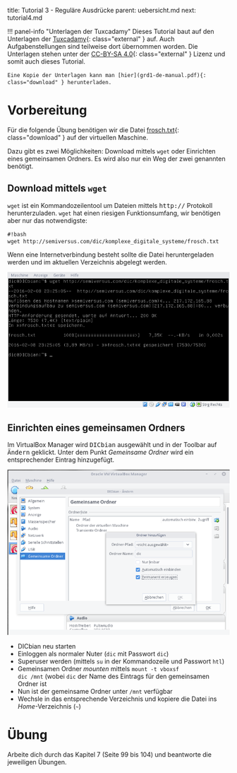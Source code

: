 title: Tutorial 3 - Reguläre Ausdrücke
parent: uebersicht.md
next: tutorial4.md

!!! panel-info "Unterlagen der Tuxcadamy"
    Dieses Tutorial baut auf den Unterlagen der [Tuxcadamy](https://www.tuxcademy.org/){: class="external" } auf. Auch Aufgabenstellungen
    sind teilweise dort übernommen worden. Die Unterlagen stehen unter der [CC-BY-SA 4.0](http://creativecommons.org/licenses/by-sa/4.0/){: class="external" }
    Lizenz und somit auch dieses Tutorial.

    Eine Kopie der Unterlagen kann man [hier](grd1-de-manual.pdf){: class="download" } herunterladen.

# Vorbereitung

Für die folgende Übung benötigen wir die Datei [frosch.txt](frosch.txt){: class="download" } auf der virtuellen Maschine.

Dazu gibt es zwei Möglichkeiten: Download mittels <code>wget</code> oder Einrichten eines gemeinsamen Ordners. Es wird also nur
ein Weg der zwei genannten benötigt.

## Download mittels <code>wget</code>
<code>wget</code> ist ein Kommandozeilentool um Dateien mittels <samp>http://</samp> Protokoll herunterzuladen. <code>wget</code> hat einen riesigen
Funktionsumfang, wir benötigen aber nur das notwendigste:

    #!bash
    wget http://semiversus.com/dic/komplexe_digitale_systeme/frosch.txt

Wenn eine Internetverbindung besteht sollte die Datei heruntergeladen werden und im aktuellen Verzeichnis abgelegt werden.

![Download mittels wget](tutorial_wget.png)

## Einrichten eines gemeinsamen Ordners

Im VirtualBox Manager wird <samp>DICbian</samp> ausgewählt und in der Toolbar auf <samp>Ändern</samp> geklickt. Unter dem Punkt
*Gemeinsame Ordner* wird ein entsprechender Eintrag hinzugefügt.

![Gemeinsamer Ordner](tutorial_shared_folder.png)

* DICbian neu starten
* Einloggen als normaler Nuter (<code>dic</code> mit Passwort <code>dic</code>)
* Superuser werden (mittels <code>su</code> in der Kommandozeile und Passwort <code>htl</code>)
* Gemeinsamen Ordner *mounten* mittels <code>mount -t vboxsf dic /mnt</code> (wobei <code>dic</code> der Name des Eintrags für den gemeinsamen Ordner ist
* Nun ist der gemeinsame Ordner unter <code>/mnt</code> verfügbar
* Wechsle in das entsprechende Verzeichnis und kopiere die Datei ins *Home*-Verzeichnis (<code>~</code>)

# Übung

Arbeite dich durch das Kapitel 7 (Seite 99 bis 104) und beantworte die jeweiligen Übungen.
